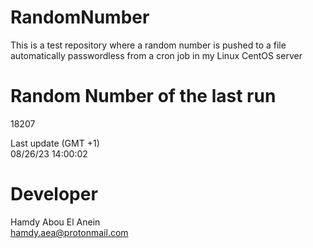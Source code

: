 # RandomNumber    
This is a test repository where a random number is pushed to a file automatically passwordless from a cron job in my Linux CentOS server    
# Random Number of the last run   
18207
      
Last update (GMT +1)    
08/26/23 14:00:02
# Developer    
Hamdy Abou El Anein   
hamdy.aea@protonmail.com
